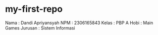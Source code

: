 # my-first-repo

Nama : Dandi Apriyansyah
NPM : 2306165843
Kelas : PBP A 
Hobi : Main Games
Jurusan : Sistem Informasi 